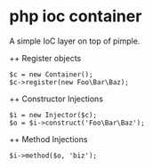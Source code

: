 php ioc container
=================

A simple IoC layer on top of pimple.

++ Register objects
```
$c = new Container();
$c->register(new Foo\Bar\Baz);
```

++ Constructor Injections
```
$i = new Injector($c);
$o = $i->construct('Foo\Bar\Baz');
```

++ Method Injections
```
$i->method($o, 'biz');
```
